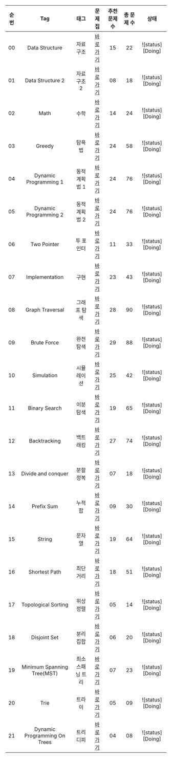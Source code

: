 | 순번 | Tag                          | 태그                | 문제집    | 추천 문제 수 | 총 문제 수 |  상태             |
| :--: | :--------------------------: | :-----------------: | :------:  | :---------:  | :------: |:---------------:|
| 00 | Data Structure | 자료구조 | [바로가기](./data_structure) | 15 | 22 | ![status][Doing] |
| 01 | Data Structure 2 | 자료구조 2 | [바로가기](./data_structure2) | 08 | 18 | ![status][Doing] |
| 02 | Math | 수학 | [바로가기](./math) | 14 | 24 | ![status][Doing] |
| 03 | Greedy | 탐욕법 | [바로가기](./greedy) | 24 | 58 | ![status][Doing] |
| 04 | Dynamic Programming 1 | 동적계획법 1 | [바로가기](./dynamic_programming_1) | 24 | 76 | ![status][Doing] |
| 05 | Dynamic Programming 2 | 동적계획법 2 | [바로가기](./dynamic_programming_1) | 24 | 76 | ![status][Doing] |
| 06 | Two Pointer | 투 포인터 | [바로가기](./two_pointer) | 11 | 33 | ![status][Doing] |
| 07 | Implementation | 구현 | [바로가기](./implementation) | 23 | 43 | ![status][Doing] |
| 08 | Graph Traversal | 그래프 탐색 | [바로가기](./graph_traversal) | 28 | 90 | ![status][Doing] |
| 09 | Brute Force | 완전탐색 | [바로가기](./brute_force) | 29 | 88 | ![status][Doing] |
| 10 | Simulation | 시뮬레이션 | [바로가기](./simulation) | 25 | 42 | ![status][Doing] |
| 11 | Binary Search | 이분탐색 | [바로가기](./binary_search) | 19 | 65 | ![status][Doing] |
| 12 | Backtracking | 백트래킹 | [바로가기](./backtracking) | 27 | 74 | ![status][Doing] |
| 13 | Divide and conquer | 분할정복 | [바로가기](./divide_and_conquer) | 07 | 18 | ![status][Doing] |
| 14 | Prefix Sum | 누적 합 | [바로가기](./prefix_sum) | 09 | 30 | ![status][Doing] |
| 15 | String | 문자열 | [바로가기](./string) | 19 | 64 | ![status][Doing] |
| 16 | Shortest Path | 최단거리 | [바로가기](./shortest_path) | 18 | 51 | ![status][Doing] |
| 17 | Topological Sorting | 위상정렬 | [바로가기](./topological_sorting) | 05 | 14 | ![status][Doing] |
| 18 | Disjoint Set | 분리 집합 | [바로가기](./disjoint_set) | 06 | 20 | ![status][Doing] |
| 19 | Minimum Spanning Tree(MST) | 최소 스패닝 트리 | [바로가기](./minimum_spanning_tree) | 07 | 23 | ![status][Doing] |
| 20 | Trie | 트라이 | [바로가기](./trie) | 05 | 09 | ![status][Doing] |
| 21 | Dynamic Programming On Trees | 트리디피 | [바로가기](./dynamic_programming_on_trees) | 04 | 08 | ![status][Doing] |

